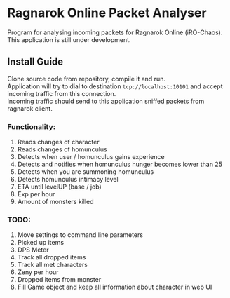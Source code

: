 # Ragnarok Online Packet Analyser
Program for analysing incoming packets for Ragnarok Online (iRO-Chaos). 
This application is still under development.

## Install Guide
Clone source code from repository, compile it and run.  
Application will try to dial to destination ```tcp://localhost:10101``` and accept incoming traffic from this connection.  
Incoming traffic should send to this application sniffed packets from ragnarok client. 


### Functionality:
1. Reads changes of character
1. Reads changes of homunculus
1. Detects when user / homunculus gains experience
1. Detects and notifies when homunculus hunger becomes lower than 25
1. Detects when you are summoning homunculus
1. Detects homunculus intimacy level
1. ETA until levelUP (base / job)
1. Exp per hour
1. Amount of monsters killed

### TODO:
1. Move settings to command line parameters
1. Picked up items
1. DPS Meter
1. Track all dropped items
1. Track all met characters
1. Zeny per hour
1. Dropped items from monster
1. Fill Game object and keep all information about character in web UI